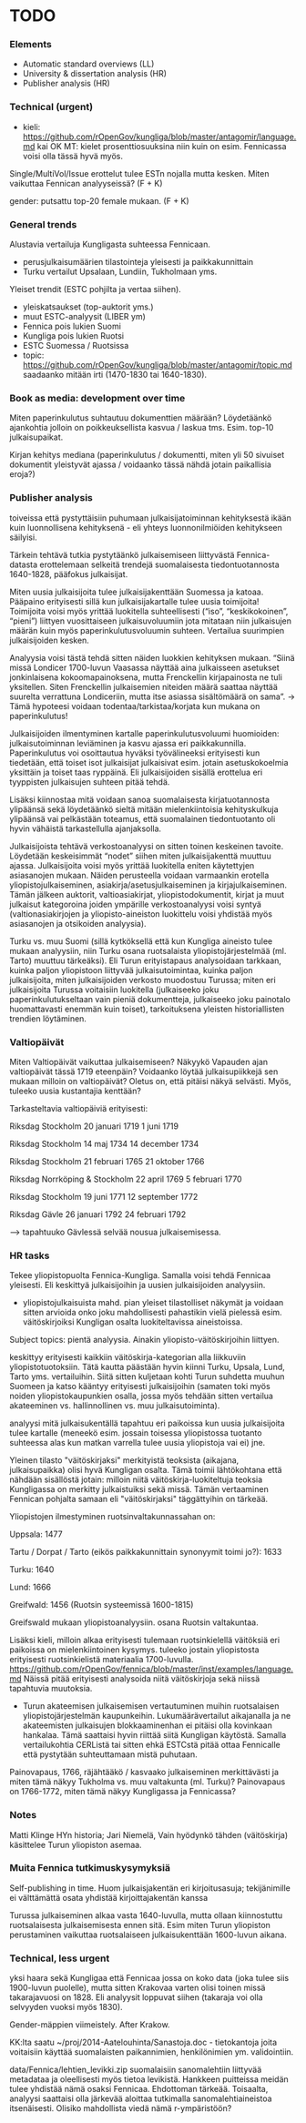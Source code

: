 TODO
==========

### Elements

- Automatic standard overviews (LL)
- University & dissertation analysis (HR)
- Publisher analysis (HR)


### Technical (urgent)

- kieli: https://github.com/rOpenGov/kungliga/blob/master/antagomir/language.md kai OK
MT: kielet prosenttiosuuksina niin kuin on esim. Fennicassa voisi olla tässä hyvä myös.

Single/MultiVol/Issue erottelut tulee ESTn nojalla mutta kesken. Miten vaikuttaa Fennican analyyseissä? (F + K)

gender: putsattu top-20 female mukaan. (F + K)


### General trends 

Alustavia vertailuja Kungligasta suhteessa Fennicaan.

- perusjulkaisumäärien tilastointeja yleisesti ja paikkakunnittain
- Turku vertailut Upsalaan, Lundiin, Tukholmaan yms.


Yleiset trendit (ESTC pohjilta ja vertaa siihen).

- yleiskatsaukset (top-auktorit yms.)
- muut ESTC-analyysit (LIBER ym)
- Fennica pois lukien Suomi
- Kungliga pois lukien Ruotsi
- ESTC Suomessa / Ruotsissa
- topic: https://github.com/rOpenGov/kungliga/blob/master/antagomir/topic.md
  saadaanko mitään irti (1470-1830 tai 1640-1830).


### Book as media: development over time

Miten paperinkulutus suhtautuu dokumenttien määrään? Löydetäänkö
ajankohtia jolloin on poikkeuksellista kasvua / laskua
tms. Esim. top-10 julkaisupaikat.

Kirjan kehitys mediana (paperinkulutus / dokumentti, miten yli 50
sivuiset dokumentit yleistyvät ajassa / voidaanko tässä nähdä jotain
paikallisia eroja?)


### Publisher analysis

toiveissa että pystyttäisiin puhumaan julkaisijatoiminnan kehityksestä
ikään kuin luonnollisena kehityksenä - eli yhteys luonnonilmiöiden
kehitykseen säilyisi.

Tärkein tehtävä tutkia pystytäänkö julkaisemiseen liittyvästä
Fennica-datasta erottelemaan selkeitä trendejä suomalaisesta
tiedontuotannosta 1640-1828, pääfokus julkaisijat.

Miten uusia julkaisijoita tulee julkaisijakenttään Suomessa ja
katoaa. Pääpaino erityisesti sillä kun julkaisijakartalle tulee uusia
toimijoita! Toimijoita voisi myös yrittää luokitella suhteellisesti
(“iso”, “keskikokoinen”, “pieni”) liittyen vuosittaiseen
julkaisuvoluumiin jota mitataan niin julkaisujen määrän kuin myös
paperinkulutusvoluumin suhteen. Vertailua suurimpien julkaisijoiden
kesken.

Analyysia voisi tästä tehdä sitten näiden luokkien kehityksen
mukaan. “Siinä missä Londicer 1700-luvun Vaasassa näyttää aina
julkaisseen asetukset jonkinlaisena kokoomapainoksena, mutta
Frenckellin kirjapainosta ne tuli yksitellen. Siten Frenckellin
julkaisemien niteiden määrä saattaa näyttää suurelta verrattuna
Londiceriin, mutta itse asiassa sisältömäärä on sama”. → Tämä
hypoteesi voidaan todentaa/tarkistaa/korjata kun mukana on
paperinkulutus!

Julkaisijoiden ilmentyminen kartalle paperinkulutusvoluumi huomioiden:
julkaisutoiminnan leviäminen ja kasvu ajassa eri
paikkakunnilla. Paperinkulutus voi osoittautua hyväksi työvälineeksi erityisesti kun
tiedetään, että toiset isot julkaisijat julkaisivat esim. jotain
asetuskokoelmia yksittäin ja toiset taas ryppäinä. Eli julkaisijoiden
sisällä erottelua eri tyyppisten julkaisujen suhteen pitää tehdä.

Lisäksi kiinnostaa mitä voidaan sanoa suomalaisesta kirjatuotannosta
ylipäänsä sekä löydetäänkö sieltä mitään mielenkiintoisia
kehityskulkuja ylipäänsä vai pelkästään toteamus, että suomalainen
tiedontuotanto oli hyvin vähäistä tarkastellulla ajanjaksolla.

Julkaisijoista tehtävä verkostoanalyysi on sitten toinen keskeinen
tavoite. Löydetään keskeisimmät “nodet” siihen miten julkaisijakenttä
muuttuu ajassa. Julkaisijoita voisi myös yrittää luokitella eniten
käytettyjen asiasanojen mukaan. Näiden perusteella voidaan varmaankin
erotella yliopistojulkaiseminen, asiakirja/asetusjulkaiseminen ja
kirjajulkaiseminen. Tämän jälkeen auktorit, valtioasiakirjat,
yliopistodokumentit, kirjat ja muut julkaisut kategoroina joiden
ympärille verkostoanalyysi voisi syntyä (valtionasiakirjojen ja
yliopisto-aineiston luokittelu voisi yhdistää myös asiasanojen ja
otsikoiden analyysia).

Turku vs. muu Suomi (sillä kytköksellä että kun Kungliga aineisto
tulee mukaan analyysiin, niin Turku osana ruotsalaista
yliopistojärjestelmää (ml. Tarto) muuttuu tärkeäksi). Eli Turun
erityistapaus analysoidaan tarkkaan, kuinka paljon yliopistoon
liittyvää julkaisutoimintaa, kuinka paljon julkaisijoita, miten
julkaisijoiden verkosto muodostuu Turussa; miten eri julkaisijoita
Turussa voitaisiin luokitella (julkaiseeko joku paperinkulutukseltaan
vain pieniä dokumentteja, julkaiseeko joku painotalo huomattavasti
enemmän kuin toiset), tarkoituksena yleisten historiallisten trendien
löytäminen.




### Valtiopäivät

Miten Valtiopäivät vaikuttaa julkaisemiseen? Näkyykö Vapauden ajan
valtiopäivät tässä 1719 eteenpäin? Voidaanko löytää julkaisupiikkejä
sen mukaan milloin on valtiopäivät? Oletus on, että pitäisi näkyä
selvästi. Myös, tuleeko uusia kustantajia kenttään?

Tarkasteltavia valtiopäiviä erityisesti:

Riksdag Stockholm 20 januari 1719 1 juni 1719

Riksdag Stockholm 14 maj 1734 14 december 1734

Riksdag Stockholm 21 februari 1765 21 oktober 1766

Riksdag Norrköping & Stockholm 22 april 1769 5 februari 1770

Riksdag Stockholm 19 juni 1771 12 september 1772

Riksdag Gävle 26 januari 1792 24 februari 1792

--> tapahtuuko Gävlessä selvää nousua julkaisemisessa.



### HR tasks

Tekee yliopistopuolta Fennica-Kungliga. Samalla voisi tehdä Fennicaa
yleisesti. Eli keskittyä julkaisijoihin ja uusien julkaisijoiden
analyysiin.

- yliopistojulkaisuista mahd. pian yleiset tilastolliset näkymät ja
  voidaan sitten arvioida onko joku mahdollisesti pahastikin vielä
  pielessä esim. väitöskirjoiksi Kungligan osalta luokiteltavissa
  aineistoissa.

Subject topics: pientä analyysia. Ainakin yliopisto-väitöskirjoihin liittyen.

keskittyy erityisesti kaikkiin väitöskirja-kategorian alla liikkuviin
yliopistotuotoksiin. Tätä kautta päästään hyvin kiinni Turku, Upsala,
Lund, Tarto yms. vertailuihin. Siitä sitten kuljetaan kohti Turun
suhdetta muuhun Suomeen ja katso kääntyy erityisesti julkaisijoihin
(samaten toki myös noiden yliopistokaupunkien osalla, jossa myös
tehdään sitten vertailua akateeminen vs. hallinnollinen vs. muu
julkaisutoiminta).

analyysi mitä julkaisukentällä tapahtuu eri paikoissa kun uusia
julkaisijoita tulee kartalle (meneekö esim. jossain toisessa
yliopistossa tuotanto suhteessa alas kun matkan varrella tulee uusia
yliopistoja vai ei) jne.

Yleinen tilasto "väitöskirjaksi" merkityistä teoksista (aikajana,
julkaisupaikka) olisi hyvä Kungligan osalta. Tämä toimii lähtökohtana
että nähdään sisällöstä jotain: milloin niitä väitöskirja-luokiteltuja
teoksia Kungligassa on merkitty julkaistuiksi sekä missä. Tämän
vertaaminen Fennican pohjalta samaan eli "väitöskirjaksi" täggättyihin
on tärkeää.

Yliopistojen ilmestyminen ruotsinvaltakunnassahan on:

Uppsala: 1477

Tartu / Dorpat / Tarto (eikös paikkakunnittain synonyymit toimi jo?): 1633

Turku: 1640

Lund: 1666

Greifwald: 1456 (Ruotsin systeemissä 1600-1815)

Greifswald mukaan yliopistoanalyysiin. osana Ruotsin valtakuntaa.

Lisäksi kieli, milloin alkaa erityisesti tulemaan ruotsinkielellä
väitöksiä eri paikoissa on mielenkiintoinen kysymys. tuleeko jostain
yliopistosta erityisesti ruotsinkielistä materiaalia 1700-luvulla.
https://github.com/rOpenGov/fennica/blob/master/inst/examples/language.md
Näissä pitää erityisesti analysoida niitä väitöskirjoja sekä niissä
tapahtuvia muutoksia.


- Turun akateemisen julkaisemisen vertautuminen muihin ruotsalaisen
  yliopistojärjestelmän kaupunkeihin. Lukumäärävertailut aikajanalla
  ja ne akateemisten julkaisujen blokkaaminenhan ei pitäisi olla
  kovinkaan hankalaa. Tämä saattaisi hyvin riittää siitä Kungligan
  käytöstä. Samalla vertailukohtia CERListä tai sitten ehkä ESTCstä
  pitää ottaa Fennicalle että pystytään suhteuttamaan mistä puhutaan.

Painovapaus, 1766, räjähtääkö / kasvaako julkaiseminen merkittävästi
ja miten tämä näkyy Tukholma vs. muu valtakunta (ml. Turku)?
Painovapaus on 1766-1772, miten tämä näkyy Kungligassa ja Fennicassa?


### Notes

Matti Klinge HYn historia; Jari Niemelä, Vain hyödynkö tähden
(väitöskirja) käsittelee Turun yliopiston asemaa.


### Muita Fennica tutkimuskysymyksiä

Self-publishing in time. Huom julkaisjakentän eri kirjoitusasuja;
tekijänimille ei välttämättä osata yhdistää kirjoittajakentän kanssa

Turussa julkaiseminen alkaa vasta 1640-luvulla, mutta ollaan
kiinnostuttu ruotsalaisesta julkaisemisesta ennen sitä. Esim miten
Turun yliopiston perustaminen vaikuttaa ruotsalaiseen julkaisukenttään
1600-luvun aikana.

### Technical, less urgent

yksi haara sekä Kungligaa että Fennicaa jossa on koko data (joka tulee
siis 1900-luvun puolelle), mutta sitten Krakovaa varten olisi toinen
missä takarajavuosi on 1828. Eli analyysit loppuvat siihen (takaraja
voi olla selvyyden vuoksi myös 1830).

Gender-mäppien viimeistely. After Krakow.

KK:lta saatu ~/proj/2014-Aatelouhinta/Sanastoja.doc - tietokantoja
joita voitaisiin käyttää suomalaisten paikannimien, henkilönimien
ym. validointiin.

data/Fennica/lehtien_levikki.zip suomalaisiin sanomalehtiin liittyvää
metadataa ja oleellisesti myös tietoa levikistä. Hankkeen puitteissa
meidän tulee yhdistää nämä osaksi Fennicaa. Ehdottoman
tärkeää. Toisaalta, analyysi saattaisi olla järkevää aloittaa
tutkimalla sanomalehtiaineistoa itsenäisesti. Olisiko mahdollista
viedä nämä r-ympäristöön?










